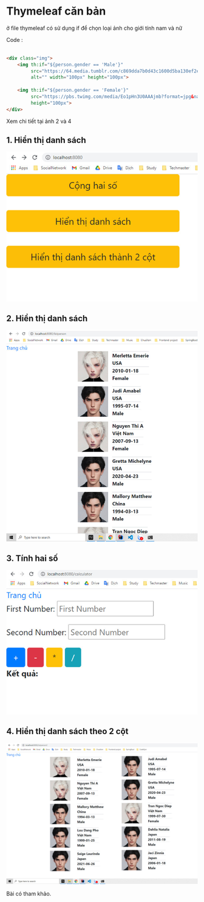 # Thymeleaf căn bản

ở file thymeleaf có sử dụng if để chọn loại ảnh cho giới tính nam và nữ

Code :

```html

<div class="img">
    <img th:if="${person.gender == 'Male'}"
         src="https://64.media.tumblr.com/c869dda7b0d43c1600d5ba130ef2e04f/15bda826b481de6f-bb/s1280x1920/4a7c6dcdbaf91c5005f15ee256b0f432647138ef.jpg"
         alt="" width="100px" height="100px">

    <img th:if="${person.gender == 'Female'}"
         src="https://pbs.twimg.com/media/Eo1pHn3U0AAAjmb?format=jpg&name=large" alt="" width="100px"
         height="100px">
</div>
```
Xem chi tiết tại ảnh 2 và 4

## 1. Hiển thị danh sách

![image](photo/home.jpg)

## 2. Hiển thị danh sách

![image](photo/show1.jpg)

## 3. Tính hai số

![image](photo/calculate.jpg)

## 4. Hiển thị danh sách theo 2 cột

![image](photo/show2.jpg)


Bài có tham khảo.